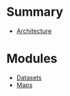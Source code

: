 # Summary

- [Architecture](./architecture.md)

# Modules
- [Datasets](./datasets/index.md)
- [Maps](./maps.md)
